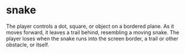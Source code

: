# snake
The player controls a dot, square, or object on a bordered plane. As it moves forward, it leaves a trail behind, resembling a moving snake. The player loses when the snake runs into the screen border, a trail or other obstacle, or itself. 
